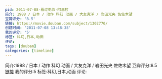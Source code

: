 ```yaml
---
pid: 2011-07-08-看过电影-阿基拉
简介: 1988 / 日本 / 动作 科幻 动画 / 大友克洋 / 岩田光央 佐佐木望
豆瓣评分: '8.5'
链接: https://movie.douban.com/subject/1302770/
创建时间: '2011-07-08 13:48:38'
我的评分: '5'
标签: 科幻,日本,动画
评论:
tags: [douban]
categories: [timeline]
---
```

简介:1988 / 日本 / 动作 科幻 动画 / 大友克洋 / 岩田光央 佐佐木望
豆瓣评分:8.5
[链接](https://movie.douban.com/subject/1302770/)
我的评分:5
标签:科幻,日本,动画
评论:
